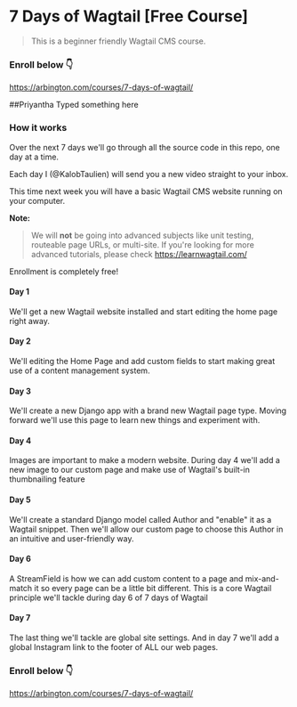 # 7 Days of Wagtail [Free Course]

> This is a beginner friendly Wagtail CMS course.

### Enroll below 👇
https://arbington.com/courses/7-days-of-wagtail/

##Priyantha Typed something here

### How it works
Over the next 7 days we'll go through all the source code in this repo, one day at a time.

Each day I (@KalobTaulien) will send you a new video straight to your inbox.

This time next week you will have a basic Wagtail CMS website running on your computer.

**Note:**
>We will **not** be going into advanced subjects like unit testing, routeable page URLs, or multi-site. If you're looking for more advanced tutorials, please check https://learnwagtail.com/

Enrollment is completely free!

#### Day 1
We'll get a new Wagtail website installed and start editing the home page right away.

#### Day 2
We'll editing the Home Page and add custom fields to start making great use of a content management system.

#### Day 3
We'll create a new Django app with a brand new Wagtail page type. Moving forward we'll use this page to learn new things and experiment with.

#### Day 4
Images are important to make a modern website. During day 4 we'll add a new image to our custom page and make use of Wagtail's built-in thumbnailing feature

#### Day 5
We'll create a standard Django model called Author and "enable" it as a Wagtail snippet. Then we'll allow our custom page to choose this Author in an intuitive and user-friendly way.

#### Day 6
A StreamField is how we can add custom content to a page and mix-and-match it so every page can be a little bit different. This is a core Wagtail principle we'll tackle during day 6 of 7 days of Wagtail

#### Day 7
The last thing we'll tackle are global site settings. And in day 7 we'll add a global Instagram link to the footer of ALL our web pages.

### Enroll below 👇
https://arbington.com/courses/7-days-of-wagtail/
